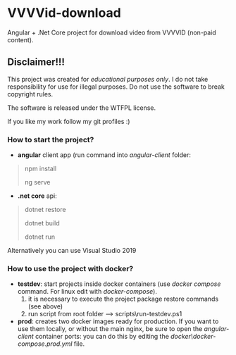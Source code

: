 # VVVVid-download

Angular + .Net Core project for download video from VVVVID (non-paid content).

## Disclaimer!!!

This project was created for _educational purposes only_. I do not take responsibility for use for illegal purposes.
Do not use the software to break copyright rules.

The software is released under the WTFPL license.

If you like my work follow my git profiles :)

### How to start the project?

- **angular** client app (run command into _angular-client_ folder:

> npm install
>
> ng serve

- **.net core** api:

> dotnet restore
>
> dotnet build
>
> dotnet run

Alternatively you can use Visual Studio 2019

### How to use the project with docker?

- **testdev**: start projects inside docker containers (use _docker compose_ command. For linux edit with _docker-compose_).
  1. it is necessary to execute the project package restore commands (see above)
  2. run script from root folder --> scripts\run-testdev.ps1
- **prod**: creates two docker images ready for production. If you want to use them locally, or without the main nginx, be sure to open the _angular-client_ container ports: you can do this by editing the _docker\docker-compose.prod.yml_ file.